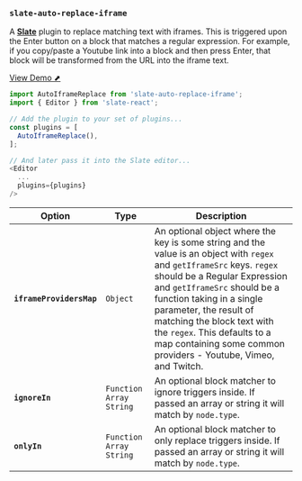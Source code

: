 
### `slate-auto-replace-iframe`

A [**Slate**](https://github.com/ianstormtaylor/slate) plugin to replace matching text with iframes. This is triggered upon the Enter button on a block that matches a regular expression. For example, if you copy/paste a Youtube link into a block and then press Enter, that block will be transformed from the URL into the iframe text.

[View Demo ⬈](https://davidchang.github.io/slate-plugins/#/slate-auto-replace-iframe)

```js
import AutoIframeReplace from 'slate-auto-replace-iframe';
import { Editor } from 'slate-react';

// Add the plugin to your set of plugins...
const plugins = [
  AutoIframeReplace(),
];

// And later pass it into the Slate editor...
<Editor
  ...
  plugins={plugins}
/>
```

Option | Type | Description
--- | --- | ---
**`iframeProvidersMap`** | `Object` | An optional object where the key is some string and the value is an object with `regex` and `getIframeSrc` keys. `regex` should be a Regular Expression and `getIframeSrc` should be a function taking in a single parameter, the result of matching the block text with the `regex`. This defaults to a map containing some common providers - Youtube, Vimeo, and Twitch.
**`ignoreIn`** | `Function` `Array` `String` | An optional block matcher to ignore triggers inside. If passed an array or string it will match by `node.type`.
**`onlyIn`** | `Function` `Array` `String` | An optional block matcher to only replace triggers inside. If passed an array or string it will match by `node.type`.
